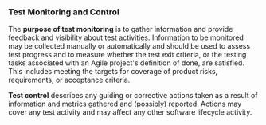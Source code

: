### Test Monitoring and Control

The **purpose of test monitoring** is to gather information and provide feedback and visibility about test activities. Information to be monitored may be collected manually or automatically and should be used to assess test progress and to measure whether the test exit criteria, or the testing tasks associated with an Agile project's definition of done, are satisfied. This includes meeting the targets for coverage of product risks, requirements, or acceptance criteria.

**Test control** describes any guiding or corrective actions taken as a result of information and metrics gathered and (possibly) reported. Actions may cover any test activity and may affect any other software lifecycle activity.
